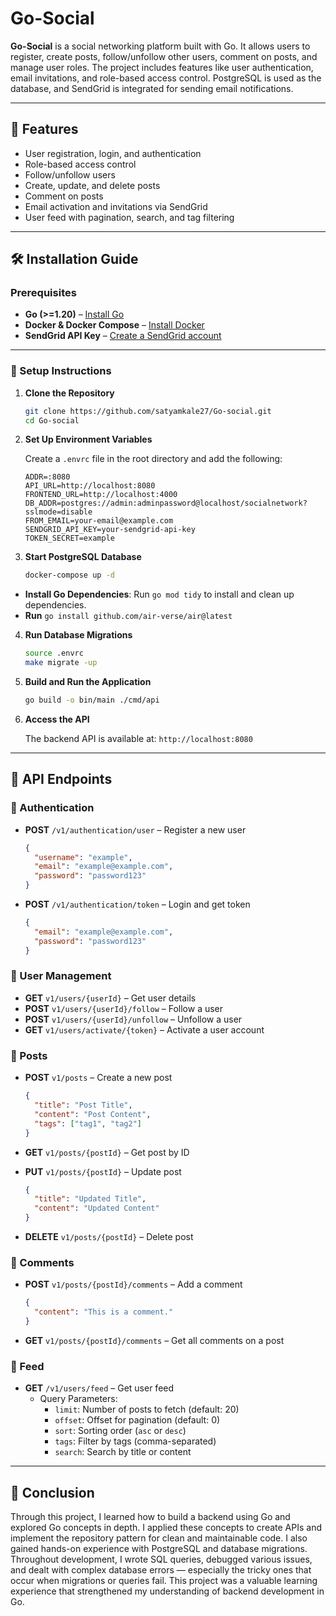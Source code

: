 # Go-Social

**Go-Social** is a social networking platform built with Go. It allows users to register, create posts, follow/unfollow other users, comment on posts, and manage user roles. The project includes features like user authentication, email invitations, and role-based access control. PostgreSQL is used as the database, and SendGrid is integrated for sending email notifications.

---

## 🚀 Features

- User registration, login, and authentication
- Role-based access control
- Follow/unfollow users
- Create, update, and delete posts
- Comment on posts
- Email activation and invitations via SendGrid
- User feed with pagination, search, and tag filtering

---

## 🛠 Installation Guide

### Prerequisites

- **Go (>=1.20)** – [Install Go](https://golang.org/dl/)
- **Docker & Docker Compose** – [Install Docker](https://www.docker.com/)
- **SendGrid API Key** – [Create a SendGrid account](https://sendgrid.com/)

---

### 🔧 Setup Instructions

1. **Clone the Repository**
   ```bash
   git clone https://github.com/satyamkale27/Go-social.git
   cd Go-social
   ```

2. **Set Up Environment Variables**

   Create a `.envrc` file in the root directory and add the following:

   ```env
   ADDR=:8080
   API_URL=http://localhost:8080
   FRONTEND_URL=http://localhost:4000
   DB_ADDR=postgres://admin:adminpassword@localhost/socialnetwork?sslmode=disable
   FROM_EMAIL=your-email@example.com
   SENDGRID_API_KEY=your-sendgrid-api-key
   TOKEN_SECRET=example
   ```

3. **Start PostgreSQL Database**

   ```bash
   docker-compose up -d
   ```

- **Install Go Dependencies**: Run `go mod tidy` to install and clean up dependencies.
- **Run** `go install github.com/air-verse/air@latest`


4. **Run Database Migrations**

   ```bash
   source .envrc
   make migrate -up
   ```

5. **Build and Run the Application**

   ```bash
   go build -o bin/main ./cmd/api
   ```

6. **Access the API**

   The backend API is available at: `http://localhost:8080`

---

## 📡 API Endpoints

### 🧑 Authentication

- **POST** `/v1/authentication/user` – Register a new user
  ```json
  {
    "username": "example",
    "email": "example@example.com",
    "password": "password123"
  }
  ```

- **POST** `/v1/authentication/token` – Login and get token
  ```json
  {
    "email": "example@example.com",
    "password": "password123"
  }
  ```

### 👤 User Management

- **GET** `v1/users/{userId}` – Get user details
- **POST** `v1/users/{userId}/follow` – Follow a user
- **POST** `v1/users/{userId}/unfollow` – Unfollow a user
- **GET** `v1/users/activate/{token}` – Activate a user account

### 📝 Posts

- **POST** `v1/posts` – Create a new post
  ```json
  {
    "title": "Post Title",
    "content": "Post Content",
    "tags": ["tag1", "tag2"]
  }
  ```

- **GET** `v1/posts/{postId}` – Get post by ID

- **PUT** `v1/posts/{postId}` – Update post
  ```json
  {
    "title": "Updated Title",
    "content": "Updated Content"
  }
  ```

- **DELETE** `v1/posts/{postId}` – Delete post

### 💬 Comments

- **POST** `v1/posts/{postId}/comments` – Add a comment
  ```json
  {
    "content": "This is a comment."
  }
  ```

- **GET** `v1/posts/{postId}/comments` – Get all comments on a post

### 📰 Feed

- **GET** `/v1/users/feed` – Get user feed
    - Query Parameters:
        - `limit`: Number of posts to fetch (default: 20)
        - `offset`: Offset for pagination (default: 0)
        - `sort`: Sorting order (`asc` or `desc`)
        - `tags`: Filter by tags (comma-separated)
        - `search`: Search by title or content

---


## 🧠 Conclusion

Through this project, I learned how to build a backend using Go and explored Go concepts in depth. I applied these concepts to create APIs and implement the repository pattern for clean and maintainable code. I also gained hands-on experience with PostgreSQL and database migrations. Throughout development, I wrote SQL queries, debugged various issues, and dealt with complex database errors — especially the tricky ones that occur when migrations or queries fail. This project was a valuable learning experience that strengthened my understanding of backend development in Go.
